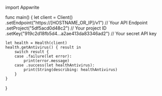 import Appwrite

func main() {
    let client = Client()
      .setEndpoint("https://[HOSTNAME_OR_IP]/v1") // Your API Endpoint
      .setProject("5df5acd0d48c2") // Your project ID
      .setKey("919c2d18fb5d4...a2ae413da83346ad2") // Your secret API key

    let health = Health(client)
    health.getAntivirus() { result in
        switch result {
        case .failure(let error):
            print(error.message)
        case .success(let healthAntivirus):
            print(String(describing: healthAntivirus)
        }
    }
}
